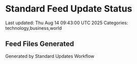 # Standard Feed Update Status
Last updated: Thu Aug 14 09:43:00 UTC 2025
Categories: technology,business,world

## Feed Files Generated

Generated by Standard Updates Workflow
